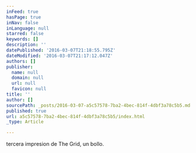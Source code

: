 ```yaml
---
inFeed: true
hasPage: true
inNav: false
inLanguage: null
starred: false
keywords: []
description: ''
datePublished: '2016-03-07T21:18:55.795Z'
dateModified: '2016-03-07T21:17:12.047Z'
authors: []
publisher:
  name: null
  domain: null
  url: null
  favicon: null
title: ''
author: []
sourcePath: _posts/2016-03-07-a5c57578-7ba2-4bec-814f-4dbf3a78c5b5.md
published: true
url: a5c57578-7ba2-4bec-814f-4dbf3a78c5b5/index.html
_type: Article

---
```

tercera impresion de The Grid, un bollo.